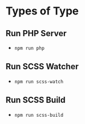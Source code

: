 # Types of Type

## Run PHP Server
- `npm run php`

## Run SCSS Watcher
- `npm run scss-watch`

## Run SCSS Build
- `npm run scss-build`
